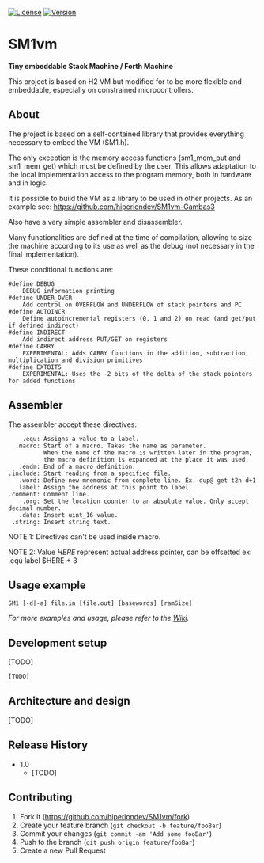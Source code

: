  [![License](https://img.shields.io/badge/licence-GPLv3-blue.svg?style=flat)](https://github.com/hiperiondev/SM1vm/blob/master/LICENSE) [![Version](https://img.shields.io/badge/version-v1.0-blue.svg)](https://github.com/hiperiondev/SM1vm/)
# SM1vm
 **Tiny embeddable Stack Machine / Forth Machine**

This project is based on H2 VM but modified for to be more flexible and embeddable, especially on constrained microcontrollers.

## About
The project is based on a self-contained library that provides everything necessary to embed the VM (SM1.h).  

The only exception is the memory access functions (sm1_mem_put and sm1_mem_get) which must be defined by the user. This allows adaptation to the local implementation access to the program memory, both in hardware and in logic.

It is possible to build the VM as a library to be used in other projects. As an example see: <https://github.com/hiperiondev/SM1vm-Gambas3>

Also have a very simple assembler and disassembler.

Many functionalities are defined at the time of compilation, allowing to size the machine according to its use as well as the debug (not necessary in the final implementation).
  
These conditional functions are:  
```
#define DEBUG  
    DEBUG information printing  
#define UNDER_OVER  
    Add control on OVERFLOW and UNDERFLOW of stack pointers and PC  
#define AUTOINCR
    Define autoincremental registers (0, 1 and 2) on read (and get/put if defined indirect)
#define INDIRECT
    Add indirect address PUT/GET on registers
#define CARRY  
    EXPERIMENTAL: Adds CARRY functions in the addition, subtraction, multiplication and division primitives  
#define EXTBITS  
    EXPERIMENTAL: Uses the -2 bits of the delta of the stack pointers for added functions
```

## Assembler
 The assembler accept these directives:
```
    .equ: Assigns a value to a label.
  .macro: Start of a macro. Takes the name as parameter.
          When the name of the macro is written later in the program, 
          the macro definition is expanded at the place it was used. 
   .endm: End of a macro definition.
.include: Start reading from a specified file.
   .word: Define new mnemonic from complete line. Ex. dup@ get t2n d+1
  .label: Assign the address at this point to label.
.comment: Comment line.
    .org: Set the location counter to an absolute value. Only accept decimal number. 
   .data: Insert uint_16 value. 
 .string: Insert string text.
```
NOTE 1: Directives can't be used inside macro.

NOTE 2: Value $HERE$ represent actual address pointer, can be 
        offsetted ex: .equ label $HERE + 3

## Usage example
```
SM1 [-d|-a] file.in [file.out] [basewords] [ramSize]
```

_For more examples and usage, please refer to the [Wiki][wiki]._

## Development setup

[TODO]
```sh
[TODO]
```
## Architecture and design
[TODO]
## Release History

* 1.0
    * [TODO]

## Contributing

1. Fork it (<https://github.com/hiperiondev/SM1vm/fork>)
2. Create your feature branch (`git checkout -b feature/fooBar`)
3. Commit your changes (`git commit -am 'Add some fooBar'`)
4. Push to the branch (`git push origin feature/fooBar`)
5. Create a new Pull Request

<!-- Markdown link & img dfn's -->
[wiki]:https://github.com/hiperiondev/SM1vm/wiki/%5B1%5D-SM1vm:-Tiny-embeddable-Stack-Machine---Forth-Machine
